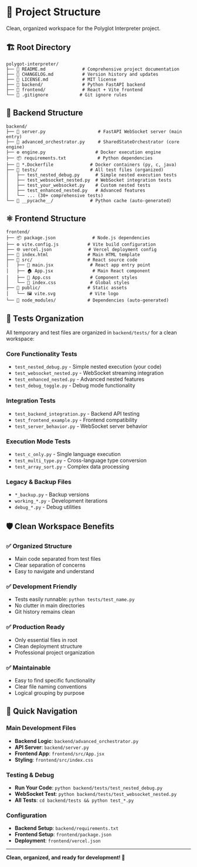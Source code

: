 # 📁 Project Structure

Clean, organized workspace for the Polyglot Interpreter project.

## 🏗️ Root Directory

```
polygot-interpreter/
├── 📄 README.md              # Comprehensive project documentation
├── 📄 CHANGELOG.md           # Version history and updates  
├── 📄 LICENSE.md             # MIT license
├── 📁 backend/               # Python FastAPI backend
├── 📁 frontend/              # React + Vite frontend
└── 🔧 .gitignore            # Git ignore rules
```

## 🐍 Backend Structure

```
backend/
├── 🎯 server.py                    # FastAPI WebSocket server (main entry)
├── 🧠 advanced_orchestrator.py     # SharedStateOrchestrator (core engine)
├── ⚙️ engine.py                   # Docker execution engine
├── 📦 requirements.txt            # Python dependencies
├── 🐳 *.Dockerfile              # Docker containers (py, c, java)
├── 📁 tests/                    # All test files (organized)
│   ├── test_nested_debug.py      # Simple nested execution tests
│   ├── test_websocket_nested.py  # WebSocket integration tests
│   ├── test_your_websocket.py    # Custom nested tests
│   ├── test_enhanced_nested.py   # Advanced features
│   └── ... (30+ comprehensive tests)
└── 📁 __pycache__/              # Python cache (auto-generated)
```

## ⚛️ Frontend Structure

```
frontend/
├── 📦 package.json              # Node.js dependencies
├── ⚙️ vite.config.js           # Vite build configuration
├── 🌐 vercel.json              # Vercel deployment config
├── 📄 index.html               # Main HTML template
├── 📁 src/                     # React source code
│   ├── 🎯 main.jsx              # React app entry point
│   ├── 🏠 App.jsx               # Main React component
│   ├── 🎨 App.css               # Component styles
│   └── 🎨 index.css             # Global styles
├── 📁 public/                  # Static assets
│   └── 🖼️ vite.svg             # Vite logo
└── 📁 node_modules/            # Dependencies (auto-generated)
```

## 🧪 Tests Organization

All temporary and test files are organized in `backend/tests/` for a clean workspace:

### **Core Functionality Tests**
- `test_nested_debug.py` - Simple nested execution (your code)
- `test_websocket_nested.py` - WebSocket streaming integration
- `test_enhanced_nested.py` - Advanced nested features
- `test_debug_toggle.py` - Debug mode functionality

### **Integration Tests** 
- `test_backend_integration.py` - Backend API testing
- `test_frontend_example.py` - Frontend compatibility
- `test_server_behavior.py` - WebSocket server behavior

### **Execution Mode Tests**
- `test_c_only.py` - Single language execution
- `test_multi_type.py` - Cross-language type conversion  
- `test_array_sort.py` - Complex data processing

### **Legacy & Backup Files**
- `*_backup.py` - Backup versions
- `working_*.py` - Development iterations
- `debug_*.py` - Debug utilities

## 🛡️ Clean Workspace Benefits

### ✅ **Organized Structure**
- Main code separated from test files
- Clear separation of concerns
- Easy to navigate and understand

### ✅ **Development Friendly**
- Tests easily runnable: `python tests/test_name.py`  
- No clutter in main directories
- Git history remains clean

### ✅ **Production Ready**
- Only essential files in root
- Clean deployment structure
- Professional project organization

### ✅ **Maintainable**
- Easy to find specific functionality
- Clear file naming conventions
- Logical grouping by purpose

## 🚀 Quick Navigation

### **Main Development Files**
- **Backend Logic**: `backend/advanced_orchestrator.py`
- **API Server**: `backend/server.py`  
- **Frontend App**: `frontend/src/App.jsx`
- **Styling**: `frontend/src/index.css`

### **Testing & Debug**
- **Run Your Code**: `python backend/tests/test_nested_debug.py`
- **WebSocket Test**: `python backend/tests/test_websocket_nested.py`
- **All Tests**: `cd backend/tests && python test_*.py`

### **Configuration**
- **Backend Setup**: `backend/requirements.txt`
- **Frontend Setup**: `frontend/package.json`  
- **Deployment**: `frontend/vercel.json`

---

**Clean, organized, and ready for development! 🎯**